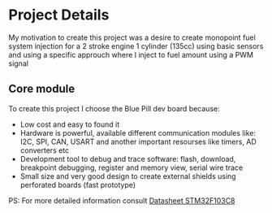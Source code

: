 # Project Details

My motivation to create this project was a desire to create monopoint fuel system injection for a 2 stroke engine 1 cylinder (135cc) using basic sensors
and using a specific approuch where I inject to fuel amount using a PWM signal

## Core module 
To create this project I choose the Blue Pill dev board because:
- Low cost and easy to found it
- Hardware is powerful, available different communication modules like: I2C, SPI, CAN, USART and another important resourses like timers, AD converters etc
- Development tool to debug and trace software: flash, download, breakpoint debugging, register and memory view, serial wire trace
- Small size and very good design to create external shields using perforated boards (fast prototype)

PS: For more detailed information consult [Datasheet STM32F103C8](https://www.st.com/resource/en/datasheet/stm32f103c8.pdf)


